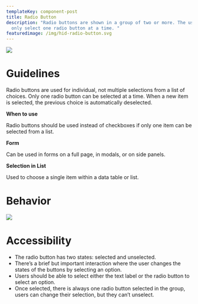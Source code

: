 ```yaml
---
templateKey: component-post
title: Radio Button
description: "Radio buttons are shown in a group of two or more. The user can
  only select one radio button at a time. "
featuredimage: /img/hid-radio-button.svg
---
```

![](/img/radio-button.png)

# **Guidelines**

Radio buttons are used for individual, not multiple selections from a list of choices. Only one radio button can be selected at a time. When a new item is selected, the previous choice is automatically deselected.

**When to use**

​​Radio buttons should be used instead of checkboxes if only one item can be selected from a list.

**Form**

Can be used in forms on a full page, in modals, or on side panels.

**Selection in List**

Used to choose a single item within a data table or list.

# **Behavior**

![](/img/radio-button-white-theme.png)

# **Accessibility**

* The radio button has two states: selected and unselected. 
* There’s a brief but important interaction where the user changes the states of the buttons by selecting an option.
* Users should be able to select either the text label or the radio button to select an option. 
* Once selected, there is always one radio button selected in the group, users can change their selection, but they can’t unselect.